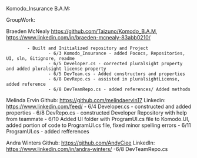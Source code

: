 Komodo_Insurance B.A.M:


GroupWork:


Braeden McNealy
        https://github.com/Taizuno/Komodo_B.A.M, https://www.linkedin.com/in/braeden-mcnealy-83abb0210/

            - Built and Initialized repository and Project
                    - 6/3 Komodo_Insurance - added Pococs, Repositories, UI, sln, Gitignore, readme
					- 6/5 Developer.cs - corrected pluralsight property and added pluralsight license property
					- 6/5 DevTeam.cs - Added constructors and properties
					- 6/8 DevRepo.cs - assisted in pluralsightLicense, added reference
					- 6/8 DevTeamRepo.cs - added references/ Added methods
            

Melinda Ervin
	Github:
		https://github.com/melindaervin17 
	Linkedin:
		https://www.linkedin.com/feed/
			- 6/4 Developer.cs - constructed and added properties
			- 6/8 DevRepo.cs - constructed Developer Repository with help from teammate
			- 6/10 Added UI folder with ProgramUI.cs file to Komodo.UI, added portion of code to ProgramUI.cs file, fixed minor spelling errors
			- 6/11 ProgramUI.cs - added refferences

Andra Winters
	Github: https://github.com/AndyCiee
	LinkedIn: https://www.linkedin.com/in/andra-winters/
		-6/8 DevTeamRepo.cs